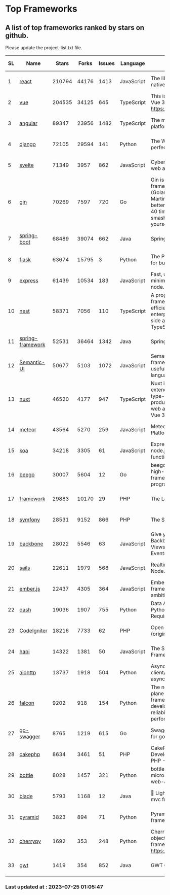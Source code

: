 # Top Frameworks
## A list of top frameworks ranked by stars on github.  
Please update the project-list.txt file.

| SL| Name  | Stars| Forks| Issues | Language | Description | Last Commit |
| --| ------| -----| ---- | ------ | -------- | ----------- | ----------- |
| 1 | [react](https://github.com/facebook/react) | 210794 | 44176 | 1413 | JavaScript | The library for web and native user interfaces | 2023-07-24 15:50:00 |
| 2 | [vue](https://github.com/vuejs/vue) | 204535 | 34125 | 645 | TypeScript | This is the repo for Vue 2. For Vue 3, go to https://github.com/vuejs/core | 2023-04-27 09:43:19 |
| 3 | [angular](https://github.com/angular/angular) | 89347 | 23956 | 1482 | TypeScript | The modern web developer’s platform | 2023-07-24 15:20:22 |
| 4 | [django](https://github.com/django/django) | 72105 | 29594 | 141 | Python | The Web framework for perfectionists with deadlines. | 2023-07-24 17:52:36 |
| 5 | [svelte](https://github.com/sveltejs/svelte) | 71349 | 3957 | 862 | JavaScript | Cybernetically enhanced web apps | 2023-07-24 12:26:06 |
| 6 | [gin](https://github.com/gin-gonic/gin) | 70269 | 7597 | 720 | Go | Gin is a HTTP web framework written in Go (Golang). It features a Martini-like API with much better performance -- up to 40 times faster. If you need smashing performance, get yourself some Gin. | 2023-06-05 01:52:39 |
| 7 | [spring-boot](https://github.com/spring-projects/spring-boot) | 68489 | 39074 | 662 | Java | Spring Boot | 2023-07-24 21:06:13 |
| 8 | [flask](https://github.com/pallets/flask) | 63674 | 15795 | 3 | Python | The Python micro framework for building web applications. | 2023-07-01 16:24:20 |
| 9 | [express](https://github.com/expressjs/express) | 61439 | 10534 | 183 | JavaScript | Fast, unopinionated, minimalist web framework for node. | 2023-05-16 01:53:48 |
| 10 | [nest](https://github.com/nestjs/nest) | 58371 | 7056 | 110 | TypeScript | A progressive Node.js framework for building efficient, scalable, and enterprise-grade server-side applications with TypeScript/JavaScript 🚀 | 2023-07-24 09:37:38 |
| 11 | [spring-framework](https://github.com/spring-projects/spring-framework) | 52531 | 36464 | 1342 | Java | Spring Framework | 2023-07-24 09:26:48 |
| 12 | [Semantic-UI](https://github.com/Semantic-Org/Semantic-UI) | 50677 | 5103 | 1072 | JavaScript | Semantic is a UI component framework based around useful principles from natural language. | 2023-01-11 17:05:32 |
| 13 | [nuxt](https://github.com/nuxt/nuxt) | 46520 | 4177 | 947 | TypeScript | Nuxt is an intuitive and extendable way to create type-safe, performant and production-grade full-stack web apps and websites with Vue 3. | 2023-07-24 22:50:04 |
| 14 | [meteor](https://github.com/meteor/meteor) | 43564 | 5270 | 259 | JavaScript | Meteor, the JavaScript App Platform | 2023-07-21 20:42:18 |
| 15 | [koa](https://github.com/koajs/koa) | 34218 | 3305 | 61 | JavaScript | Expressive middleware for node.js using ES2017 async functions | 2023-05-17 07:50:49 |
| 16 | [beego](https://github.com/beego/beego) | 30007 | 5604 | 12 | Go | beego is an open-source, high-performance web framework for the Go programming language. | 2023-07-14 07:00:02 |
| 17 | [framework](https://github.com/laravel/framework) | 29883 | 10170 | 29 | PHP | The Laravel Framework. | 2023-07-24 21:32:49 |
| 18 | [symfony](https://github.com/symfony/symfony) | 28531 | 9152 | 866 | PHP | The Symfony PHP framework | 2023-07-24 14:58:10 |
| 19 | [backbone](https://github.com/jashkenas/backbone) | 28022 | 5546 | 63 | JavaScript | Give your JS App some Backbone with Models, Views, Collections, and Events | 2023-07-23 23:57:46 |
| 20 | [sails](https://github.com/balderdashy/sails) | 22611 | 1979 | 568 | JavaScript | Realtime MVC Framework for Node.js | 2023-07-21 23:31:37 |
| 21 | [ember.js](https://github.com/emberjs/ember.js) | 22437 | 4305 | 364 | JavaScript | Ember.js - A JavaScript framework for creating ambitious web applications | 2023-07-19 16:51:38 |
| 22 | [dash](https://github.com/plotly/dash) | 19036 | 1907 | 755 | Python | Data Apps & Dashboards for Python. No JavaScript Required. | 2023-07-20 17:13:50 |
| 23 | [CodeIgniter](https://github.com/bcit-ci/CodeIgniter) | 18216 | 7733 | 62 | PHP | Open Source PHP Framework (originally from EllisLab) | 2023-04-07 17:57:13 |
| 24 | [hapi](https://github.com/hapijs/hapi) | 14322 | 1381 | 50 | JavaScript | The Simple, Secure Framework Developers Trust | 2023-04-24 22:09:20 |
| 25 | [aiohttp](https://github.com/aio-libs/aiohttp) | 13737 | 1918 | 504 | Python | Asynchronous HTTP client/server framework for asyncio and Python | 2023-07-24 22:31:14 |
| 26 | [falcon](https://github.com/falconry/falcon) | 9202 | 918 | 154 | Python | The no-magic web data plane API and microservices framework for Python developers, with a focus on reliability, correctness, and performance at scale. | 2023-07-18 11:41:57 |
| 27 | [go-swagger](https://github.com/go-swagger/go-swagger) | 8765 | 1219 | 615 | Go | Swagger 2.0 implementation for go | 2023-07-24 18:20:14 |
| 28 | [cakephp](https://github.com/cakephp/cakephp) | 8634 | 3461 | 51 | PHP | CakePHP: The Rapid Development Framework for PHP - Official Repository | 2023-07-08 07:51:28 |
| 29 | [bottle](https://github.com/bottlepy/bottle) | 8028 | 1457 | 321 | Python | bottle.py is a fast and simple micro-framework for python web-applications. | 2022-09-05 15:24:52 |
| 30 | [blade](https://github.com/lets-blade/blade) | 5793 | 1168 | 12 | Java | :rocket: Lightning fast and elegant mvc framework for Java8 | 2023-06-16 05:18:49 |
| 31 | [pyramid](https://github.com/Pylons/pyramid) | 3823 | 894 | 71 | Python | Pyramid - A Python web framework | 2023-05-11 06:49:29 |
| 32 | [cherrypy](https://github.com/cherrypy/cherrypy) | 1692 | 353 | 248 | Python | CherryPy is a pythonic, object-oriented HTTP framework.      https://cherrypy.dev | 2023-05-04 23:04:12 |
| 33 | [gwt](https://github.com/gwtproject/gwt) | 1419 | 354 | 852 | Java | GWT Open Source Project | 2023-07-03 13:48:40 |

### Last updated at : 2023-07-25 01:05:47
